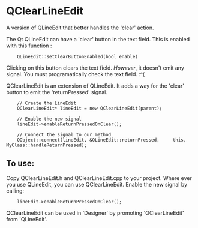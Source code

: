 # QClearLineEdit

A version of QLineEdit that better handles the 'clear' action.

The Qt QLineEdit can have a 'clear' button in the text field. This is enabled
with this function :
```
    QLineEdit::setClearButtonEnabled(bool enable)
```


Clicking on this button clears the text field.  *However*, it doesn't emit any signal.
You must programatically check the text field. :^(


QClearLineEdit is an extension of QLineEdit.  It adds a way for the 'clear'
button to emit the 'returnPressed' signal.

```
    // Create the LineEdit
    QClearLineEdit* lineEdit = new QClearLineEdit(parent);

    // Enable the new signal
    lineEdit->enableReturnPressedOnClear();

    // Connect the signal to our method
    QObject::connect(lineEdit, &QLineEdit::returnPressed,     this, MyClass::handleReturnPressed);
```

## To use:
Copy QClearLineEdit.h and QClearLineEdit.cpp to your project. Where ever you use QLineEdit, you can use
QClearLineEdit. Enable the new signal by calling:
```
    lineEdit->enableReturnPressedOnClear();
```
QClearLineEdit can be used in 'Designer' by promoting 'QClearLineEdit' from 'QLineEdit'.



